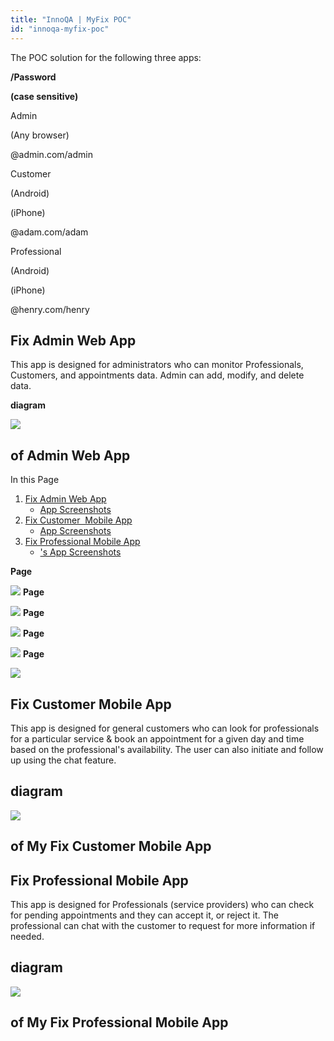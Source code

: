 ```yaml
---
title: "InnoQA | MyFix POC"
id: "innoqa-myfix-poc"
---
```


The POC solution for the following three apps:

**/Password**

**(case sensitive)**

Admin 

[](http://pk3sg9gjkbf9.cloud.wavemakeronline.com/Myfix_admin/)(Any browser)

@admin.com/admin

Customer

[](https://drive.google.com/open?id=1GflUobX69ybnrUhnnEesFQHOXHdGMFk5)(Android)

(iPhone)

@adam.com/adam

Professional

[](https://drive.google.com/file/d/1vgdvlPBMTKLZ4IG4h9uh34DMYjk7F_id/view?usp=sharing)(Android)

(iPhone)

@henry.com/henry

## Fix Admin Web App

This app is designed for administrators who can monitor Professionals, Customers, and appointments data. Admin can add, modify, and delete data.

**diagram**

[![](https://www.wavemaker.com../assets/FlowDiagram-Web-e1562335385816.png)](https://www.wavemaker.com../assets/FlowDiagram-Web-e1562335385816.png)

## of Admin Web App

In this Page

1. [Fix Admin Web App](#admin-app)
    - [App Screenshots](#admin-app-pages)
2. [Fix Customer  Mobile App](#customer-app)
    - [App Screenshots](#customer-app-pages)
3. [Fix Professional Mobile App](#professional-app)
    - ['s App Screenshots](#professional-app-pages)

**Page**

[![](https://www.wavemaker.com../assets/Login-Page-show-case-app.png)](https://www.wavemaker.com../assets/Login-Page-show-case-app.png) **Page**

[![](https://www.wavemaker.com../assets/Dashboard-Page.png)](https://www.wavemaker.com../assets/Dashboard-Page.png) **Page**

[![](https://www.wavemaker.com../assets/Professionals-Page.png)](https://www.wavemaker.com../assets/Professionals-Page.png) **Page**

[![](https://www.wavemaker.com../assets/Customers-Page.png)](https://www.wavemaker.com../assets/Customers-Page.png) **Page**

[![](https://www.wavemaker.com../assets/Appointments-Page.png)](https://www.wavemaker.com../assets/Appointments-Page.png)

## Fix Customer Mobile App

This app is designed for general customers who can look for professionals for a particular service & book an appointment for a given day and time based on the professional's availability. The user can also initiate and follow up using the chat feature.

## diagram

[![](https://www.wavemaker.com../assets/Mobile-App.png)](https://www.wavemaker.com../assets/Mobile-App.png)

## of My Fix Customer Mobile App

## Fix Professional Mobile App

This app is designed for Professionals (service providers) who can check for pending appointments and they can accept it, or reject it. The professional can chat with the customer to request for more information if needed.

## diagram

[![](https://www.wavemaker.com../assets/Professional-Fix_FlowDiagram.png)](https://www.wavemaker.com../assets/Professional-Fix_FlowDiagram.png)

## of My Fix Professional Mobile App
